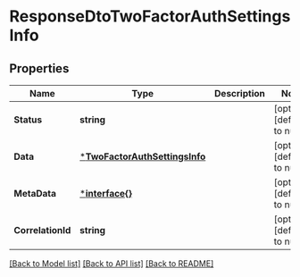 # ResponseDtoTwoFactorAuthSettingsInfo

## Properties
Name | Type | Description | Notes
------------ | ------------- | ------------- | -------------
**Status** | **string** |  | [optional] [default to null]
**Data** | [***TwoFactorAuthSettingsInfo**](TwoFactorAuthSettingsInfo.md) |  | [optional] [default to null]
**MetaData** | [***interface{}**](interface{}.md) |  | [optional] [default to null]
**CorrelationId** | **string** |  | [optional] [default to null]

[[Back to Model list]](../README.md#documentation-for-models) [[Back to API list]](../README.md#documentation-for-api-endpoints) [[Back to README]](../README.md)

